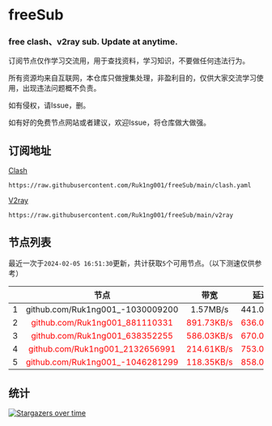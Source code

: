 # freeSub
### free clash、v2ray sub. Update at anytime.

订阅节点仅作学习交流用，用于查找资料，学习知识，不要做任何违法行为。

所有资源均来自互联网，本仓库只做搜集处理，非盈利目的，仅供大家交流学习使用，出现违法问题概不负责。

如有侵权，请Issue，删。

如有好的免费节点网站或者建议，欢迎Issue，将仓库做大做强。

## 订阅地址
[Clash](https://raw.githubusercontent.com/Ruk1ng001/freeSub/main/clash.yaml)
```
https://raw.githubusercontent.com/Ruk1ng001/freeSub/main/clash.yaml
```
[V2ray](https://raw.githubusercontent.com/Ruk1ng001/freeSub/main/v2ray)
```
https://raw.githubusercontent.com/Ruk1ng001/freeSub/main/v2ray
```

## 节点列表

最近一次于`2024-02-05 16:51:30`更新，共计获取`5`个可用节点。（以下测速仅供参考）

|  | 节点 | 带宽 | 延迟 |
|:-:|:--:|:--:|:--:|
 | 1 | github.com/Ruk1ng001_-1030009200 | 1.57MB/s | 441.00ms |
 | 2 | <font color=red>github.com/Ruk1ng001_881110331</font> | <font color=red>891.73KB/s</font> | <font color=red>636.00ms</font> |
 | 3 | <font color=red>github.com/Ruk1ng001_638352255</font> | <font color=red>586.03KB/s</font> | <font color=red>670.00ms</font> |
 | 4 | <font color=red>github.com/Ruk1ng001_2132656991</font> | <font color=red>214.61KB/s</font> | <font color=red>753.00ms</font> |
 | 5 | <font color=red>github.com/Ruk1ng001_-1046281299</font> | <font color=red>118.35KB/s</font> | <font color=red>858.00ms</font> |


## 统计

[![Stargazers over time](https://starchart.cc/Ruk1ng001/freeSub.svg)](https://starchart.cc/Ruk1ng001/freeSub)